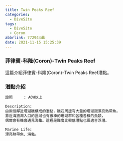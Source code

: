 ```yaml
---
title: Twin Peaks Reef
categories:
  - DiveSite
tags:
  - DiveSite
  - Coron
abbrlink: 772944db
date: 2021-11-15 15:25:39
---
```

### 菲律賓-科隆(Coron)-Twin Peaks Reef
<!--more-->
這篇介紹菲律賓-科隆(Coron)-Twin Peaks Reef潛點。

### 潛點介紹
```sh
證照     : AOW以上

Description:
由兩個鄰近珊瑚礁構成的潛點，礁石周邊有大量的珊瑚跟漂亮熱帶魚。
靠近海狼湖入口的區域也有很棒的珊瑚群和各種各樣的魚類，
偶爾會有機會遇見海龜。這裡是難度比較低潛點也很適合浮潛。

Marine Life:
漂亮熱帶魚、海龜。
```